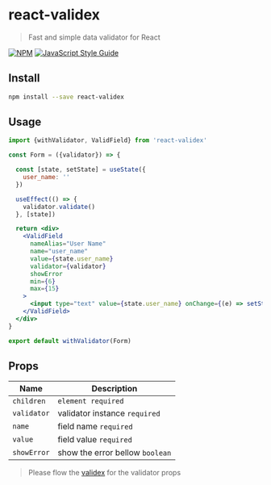 # react-validex

> Fast and simple data validator for React

[![NPM](https://img.shields.io/npm/v/react-validex.svg)](https://www.npmjs.com/package/react-validex) [![JavaScript Style Guide](https://img.shields.io/badge/code_style-standard-brightgreen.svg)](https://standardjs.com)

## Install

```bash
npm install --save react-validex
```

## Usage

```jsx
import {withValidator, ValidField} from 'react-validex'

const Form = ({validator}) => {

  const [state, setState] = useState({
    user_name: ''
  })

  useEffect(() => {
    validator.validate()
  }, [state])

  return <div>
    <ValidField
      nameAlias="User Name"
      name="user_name"
      value={state.user_name}
      validator={validator}
      showError
      min={6}
      max={15}
    >
      <input type="text" value={state.user_name} onChange={(e) => setState({...state, user_name: e.target.value})}/>
    </ValidField>
  </div>
}

export default withValidator(Form)
```


## Props

|Name| Description|
| --- | --- |
|`children`| `element required`|
|`validator`| validator instance `required`|
|`name`| field name `required` |
|`value`| field value `required` |
|`showError`| show the error bellow `boolean` |



> Please flow the [validex](https://www.npmjs.com/package/validex) for the validator props